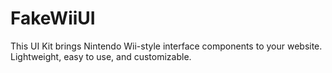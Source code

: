 # FakeWiiUI
This UI Kit brings Nintendo Wii-style interface components to your website. Lightweight, easy to use, and customizable.
